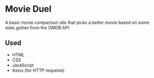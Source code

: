 # Movie Duel

A basic movie comparison site that picks a better movie based on some stats gotten from the OMDB API.

## Used
- HTML
- CSS
- JavaScript
- Axios (for HTTP requests)
